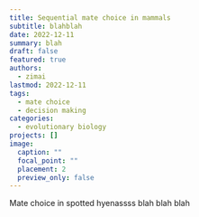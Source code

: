 ```yaml
---
title: Sequential mate choice in mammals
subtitle: blahblah
date: 2022-12-11
summary: blah
draft: false
featured: true
authors:
  - zimai
lastmod: 2022-12-11
tags:
  - mate choice
  - decision making
categories:
  - evolutionary biology
projects: []
image:
  caption: ""
  focal_point: ""
  placement: 2
  preview_only: false
---
```


Mate choice in spotted hyenassss blah blah blah 